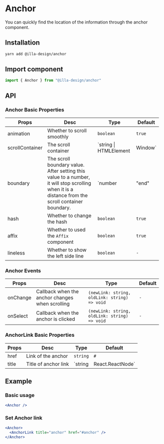# Anchor

You can quickly find the location of the information through the anchor component.

## Installation

```bash
yarn add @illa-design/anchor
```

## Import component

```jsx
import { Anchor } from "@illa-design/anchor"
```

## API

### Anchor Basic Properties

| Props           | Desc                                                         | Type                                                | Default |
| --------------- | ------------------------------------------------------------ | --------------------------------------------------- | ------- |
| animation       | Whether to scroll smoothly                                   | `boolean`                                           | `true`  |
| scrollContainer | The scroll container                                         | `string \| HTMLElement | Window`                    | `-`     |
| boundary        | The scroll boundary value. After setting this value to a number, it will stop scrolling when it is a distance from the scroll container boundary. | `number | "end" | "start" \| "center" \| "nearest"` | `start` |
| hash            | Whether to change the hash                                   | `boolean`                                           | `true`  |
| affix           | Whether to used the `Affix`  component                       | `boolean`                                           | `true`  |
| lineless        | Whether to show the left side line                           | `boolean`                                           | `-`     |

### Anchor Events

| Props    | Desc                                            | Type                                         | Default |
| -------- | ----------------------------------------------- | -------------------------------------------- | ------- |
| onChange | Callback when the anchor changes when scrolling | `(newLink: string, oldLink: string) => void` | `-`     |
| onSelect | Callback when the anchor is clicked             | `(newLink: string, oldLink: string) => void` | `-`     |

### AnchorLink Basic Properties 

| Props | Desc                 | Type                       | Default |
| ----- | -------------------- | -------------------------- | ------- |
| href  | Link of the anchor   | `string`                   | `#`     |
| title | Title of anchor link | `string | React.ReactNode` | `-`     |

## Example

### Basic usage 

```jsx
<Anchor />
```

### Set Anchor link

```jsx
<Anchor>
  <AnchorLink title="anchor" href="#anchor" />
</Anchor>
```
